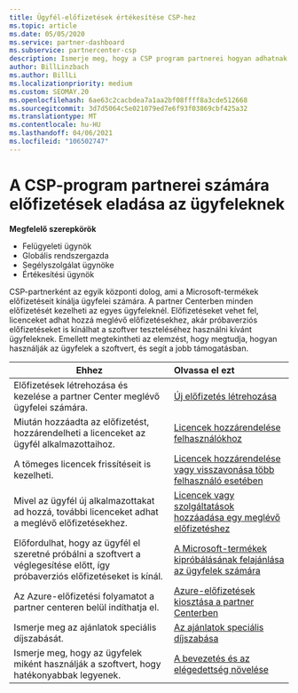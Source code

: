 ```yaml
---
title: Ügyfél-előfizetések értékesítése CSP-hez
ms.topic: article
ms.date: 05/05/2020
ms.service: partner-dashboard
ms.subservice: partnercenter-csp
description: Ismerje meg, hogy a CSP program partnerei hogyan adhatnak elő előfizetéseket az ügyfeleknek, és hogyan kezelhetik őket a partner centeren keresztül.
author: BillLinzbach
ms.author: BillLi
ms.localizationpriority: medium
ms.custom: SEOMAY.20
ms.openlocfilehash: 6ae63c2cacbdea7a1aa2bf08ffff8a3cde512668
ms.sourcegitcommit: 3d7d5064c5e021079ed7e6f93f03869cbf425a32
ms.translationtype: MT
ms.contentlocale: hu-HU
ms.lasthandoff: 04/06/2021
ms.locfileid: "106502747"
---
```

# <a name="how-csp-program-partners-can-sell-subscriptions-to-customers"></a>A CSP-program partnerei számára előfizetések eladása az ügyfeleknek

**Megfelelő szerepkörök**

- Felügyeleti ügynök
- Globális rendszergazda
- Segélyszolgálat ügynöke
- Értékesítési ügynök

CSP-partnerként az egyik központi dolog, ami a Microsoft-termékek előfizetéseit kínálja ügyfelei számára. A partner Centerben minden előfizetését kezelheti az egyes ügyfeleknél. Előfizetéseket vehet fel, licenceket adhat hozzá meglévő előfizetésekhez, akár próbaverziós előfizetéseket is kínálhat a szoftver teszteléséhez használni kívánt ügyfeleknek. Emellett megtekintheti az elemzést, hogy megtudja, hogyan használják az ügyfelek a szoftvert, és segít a jobb támogatásban.

|**Ehhez**   |**Olvassa el ezt**   |
|----------------------|:----------------------|
|Előfizetések létrehozása és kezelése a partner Center meglévő ügyfelei számára.|[Új előfizetés létrehozása](create-a-new-subscription.md)|
|Miután hozzáadta az előfizetést, hozzárendelheti a licenceket az ügyfél alkalmazottaihoz.  |[Licencek hozzárendelése felhasználókhoz](assign-licenses-to-users.md)|
|A tömeges licencek frissítéseit is kezelheti.   |[Licencek hozzárendelése vagy visszavonása több felhasználó esetében](bulk-license-provisioning-for-multiple-users.md)|
|Mivel az ügyfél új alkalmazottakat ad hozzá, további licenceket adhat a meglévő előfizetésekhez.   |[Licencek vagy szolgáltatások hozzáadása egy meglévő előfizetéshez](add-licenses-or-services-to-an-existing-subscription.md)|
|Előfordulhat, hogy az ügyfél el szeretné próbálni a szoftvert a véglegesítése előtt, így próbaverziós előfizetéseket is kínál.    |[A Microsoft-termékek kipróbálásának felajánlása az ügyfelek számára](offer-your-customers-trials-of-microsoft-products.md)|
|Az Azure-előfizetési folyamatot a partner centeren belül indíthatja el.   |[Azure-előfizetések kiosztása a partner Centerben](assign-azure-subscriptions.md)|
|Ismerje meg az ajánlatok speciális díjszabását.   |[Az ajánlatok speciális díjszabása](get-special-pricing-for-offers.md)|
|Ismerje meg, hogy az ügyfelek miként használják a szoftvert, hogy hatékonyabbak legyenek.   | [A bevezetés és az elégedettség növelése](increasing-adoption-and-satisfaction.md)   |

